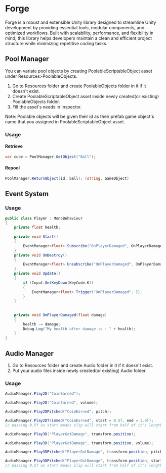 # Forge

Forge is a robust and extensible Unity library designed to streamline Unity development by providing essential tools, modular components, and optimized workflows. Built with scalability, performance, and flexibility in mind, this library helps developers maintain a clean and efficient project structure while minimizing repetitive coding tasks.

## Pool Manager

You can variate pool objects by creating PoolableScriptableObject asset under Resources>PoolableObjects.

1. Go to Resources folder and create PoolableObjects folder in it if it doesn't exist.
2. Create PoolableScriptableObject asset inside newly created(or existing) PoolableObjects folder.
3. Fill the asset's needs in Inspector.

Note: Poolable objects will be given their id as their prefab game object's name that you assigned in PoolableScriptableObject asset.

### Usage

#### Retrieve

```csharp
var cube = PoolManager.GetObject("Ball");
```

#### Repool
```csharp
PoolManager.ReturnObject(id, ball); (string, GameObject)
```

## Event System

### Usage
```csharp
public class Player : MonoBehaviour
{
    private float health;
    
    private void Start()
    {
        EventManager<float>.Subscribe("OnPlayerDamaged", OnPlayerDamaged);
    }
    private void OnDestroy()
    {
        EventManager<float>.Unsubscribe("OnPlayerDamaged", OnPlayerDamaged);
    }
    private void Update()
    {
        if (Input.GetKeyDown(KeyCode.K))
        {
            EventManager<float>.Trigger("OnPlayerDamaged", 5);
        }
    }
    
    
    private void OnPlayerDamaged(float damage)
    {
        health -= damage;
        Debug.Log("My health after damage is : " + health);
    }
}
```

## Audio Manager

1. Go to Resources folder and create Audio folder in it if it doesn't exist.
2. Put your audio files inside newly created(or existing) Audio folder.

### Usage


```csharp
AudioManager.Play2D("CoinEarned");
```
```csharp
AudioManager.Play2D("CoinEarned", volume);
```
```csharp
AudioManager.Play2DPitched("CoinEarned", pitch);
```
```csharp
AudioManager.Play2DTrimmed("CoinEarned", start = 0.5f, end = 1.0f);
// passing 0.5f as start means clip will start from half of it's length.
```

```csharp
AudioManager.Play3D("PlayerGotDamage", transform.position);
```
```csharp
AudioManager.Play3D("PlayerGotDamage", transform.position, volume);
```
```csharp
AudioManager.Play3DPitched("PlayerGotDamage", transform.position, pitch);
```
```csharp
AudioManager.Play3DPitched("PlayerGotDamage", transform.position, start = 0.5f, end = 1.0f);
// passing 0.5f as start means clip will start from half of it's length.
```




